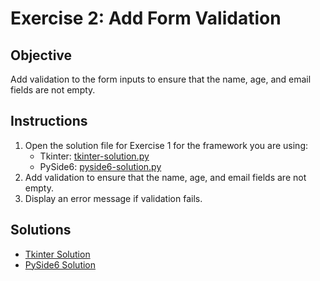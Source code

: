 # Exercise 2: Add Form Validation

## Objective

Add validation to the form inputs to ensure that the name, age, and email fields are not empty.

## Instructions
1. Open the solution file for Exercise 1 for the framework you are using:
   - Tkinter: [tkinter-solution.py](../1/tkinter-solution.py)
   - PySide6: [pyside6-solution.py](../1/pyside6-solution.py)
2. Add validation to ensure that the name, age, and email fields are not empty.
3. Display an error message if validation fails.

## Solutions

- [Tkinter Solution](./tkinter-solution.py)
- [PySide6 Solution](./pyside6-solution.py)